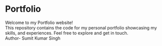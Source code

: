 # Portfolio
Welcome to my Portfolio website!
<br>
This repository contains the code for my personal portfolio showcasing my skills, and experiences. Feel free to explore and get in touch.
<br>
Author- Sumit Kumar Singh